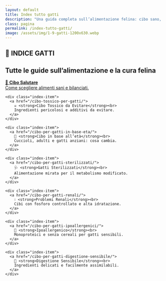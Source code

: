 ```yaml
---
layout: default
title: Index tutto gatti
description: "Una guida completa sull’alimentazione felina: cibo sano, età, esigenze speciali e molto altro."
class: pagina
permalink: /index-tutto-gatti/
image: /assets/img/1-9-gatti-1200x630.webp
---
```



<main class="layout-wrapper">

<section class="intro">
    <h1 class="main-title-centered">🐾 INDICE GATTI</h1>
    <h2 class="small-title">Tutte le guide sull’alimentazione e la cura felina</h2>
</section>

  <section class="grid-index">
    <div class="index-item">
      <a href="/cibo-per-gatti-salutare/">
        🥗 <strong>Cibo Salutare</strong><br>
        Come scegliere alimenti sani e bilanciati.
      </a>
    </div>

    <div class="index-item">
      <a href="/cibo-tossico-per-gatti/">
        ☠️ <strong>Cibo Tossico da Evitare</strong><br>
        Ingredienti pericolosi e additivi da evitare.
      </a>
    </div>

    <div class="index-item">
      <a href="/cibo-per-gatti-in-base-eta/">
        🐣 <strong>Cibo in base all’età</strong><br>
        Cuccioli, adulti e gatti anziani: cosa cambia.
      </a>
    </div>

    <div class="index-item">
      <a href="/cibo-per-gatti-sterilizzati/">
        🩺 <strong>Gatti Sterilizzati</strong><br>
        Alimentazione mirata per il metabolismo modificato.
      </a>
    </div>

    <div class="index-item">
      <a href="/cibo-per-gatti-renali/">
        💧 <strong>Problemi Renali</strong><br>
        Cibi con fosforo controllato e alta idratazione.
      </a>
    </div>

    <div class="index-item">
      <a href="/cibo-per-gatti-ipoallergenici/">
        🌿 <strong>Ipoallergenico</strong><br>
        Monoproteici e senza cereali per gatti sensibili.
      </a>
    </div>

    <div class="index-item">
      <a href="/cibo-per-gatti-digestione-sensibile/">
        🧘 <strong>Digestione Sensibile</strong><br>
        Ingredienti delicati e facilmente assimilabili.
      </a>
    </div>
  </section>

</main>

